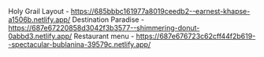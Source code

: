 Holy Grail Layout - https://685bbbc161977a8019ceedb2--earnest-khapse-a1506b.netlify.app/
Destination Paradise - https://687e67220858d3042f3b3577--shimmering-donut-0abbd3.netlify.app/
Restaurant menu - https://687e676723c62cff44f2b619--spectacular-bublanina-39579c.netlify.app/
